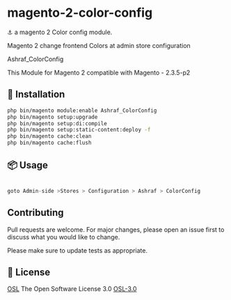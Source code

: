 # magento-2-color-config

⚓ a magento 2 Color config module.

Magento 2 change frontend Colors at admin store configuration

Ashraf_ColorConfig

This Module for Magento 2 compatible with Magento - 2.3.5-p2

## 🤖 Installation

```bash
php bin/magento module:enable Ashraf_ColorConfig
php bin/magento setup:upgrade
php bin/magento setup:di:compile
php bin/magento setup:static-content:deploy -f
php bin/magento cache:clean
php bin/magento cache:flush

```

## 📦 Usage

```python

goto Admin-side >Stores > Configuration > Ashraf > ColorConfig

```

## Contributing

Pull requests are welcome. For major changes, please open an issue first to discuss what you would like to change.

Please make sure to update tests as appropriate.

## 📜 License

[OSL](https://github.com/AshrafHatia//module-colorconfig/master/LICENSE)
The Open Software License 3.0 [OSL-3.0](https://opensource.org/licenses/OSL-3.0)
